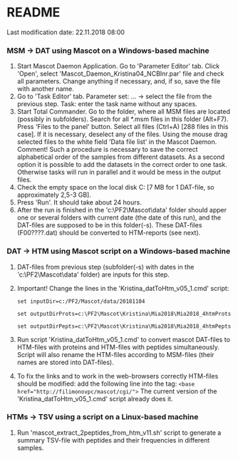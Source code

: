 # README
Last modification date: 22.11.2018 08:00


### MSM -> DAT using Mascot on a Windows-based machine
1. Start Mascot Daemon Application. Go to 'Parameter Editor' tab. Click 'Open', select 'Mascot_Daemon_Kristina04_NCBInr.par' file and check all parameters. Change anything if necessary, and, if so, save the file with another name.
2. Go to 'Task Editor' tab. Parameter set: ... -> select the file from the previous step. Task: enter the task name without any spaces.
3. Start Total Commander. Go to the folder, where all MSM files are located (possibly in subfolders). Search for all *.msm files in this folder (Alt+F7). Press 'Files to the panel' button. Select all files (Ctrl+A) [288 files in this case]. If it is necessary, deselect any of the files. Using the mouse drag selected files to the white field 'Data file list' in the Mascot Daemon. Comment! Such a procedure is necessary to save the correct alphabetical order of the samples from different datasets. As a second option it is possible to add the datasets in the correct order to one task. Otherwise tasks will run in parallel and it would be mess in the output files.
4. Check the empty space on the local disk C: [7 MB for 1 DAT-file, so approximately 2,5-3 GB].
5. Press 'Run'. It should take about 24 hours.
6. After the run is finished in the 'c:\PF2\Mascot\data\' folder should apper one or several folders with current date (the date of this run), and the DAT-files are supposed to be in this folder(-s). These DAT-files (F00????.dat) should be converted to HTM-reports (see next).


### DAT -> HTM using Mascot script on a Windows-based machine
1. DAT-files from previous step (subfolder(-s) with dates in the 'c:\PF2\Mascot\data\' folder) are inputs for this step.
2. Important! Change the lines in the 'Kristina_datToHtm_v05_1.cmd' script:

	`set inputDir=c:/PF2/Mascot/data/20181104`
	
	`set outputDirProts=c:\PF2\Mascot\Kristina\Mia2018\Mia2018_4htmProts`
	
	`set outputDirPepts=c:\PF2\Mascot\Kristina\Mia2018\Mia2018_4htmPepts`
	
3. Run script 'Kristina_datToHtm_v05_1.cmd' to convert mascot DAT-files to HTM-files with proteins and HTM-files with peptides simultaneously. Script will also rename the HTM-files according to MSM-files (their names are stored into DAT-files).
4. To fix the links and to work in the web-browsers correctly HTM-files should be modified: add the following line into the <HEAD> tag:
	`<base href="http://filimonovpc/mascot/cgi/">`
The current version of the 'Kristina_datToHtm_v05_1.cmd' script already does it.


### HTMs -> TSV using a script on a Linux-based machine
1. Run 'mascot_extract_2peptides_from_htm_v11.sh' script to generate a summary TSV-file with peptides and their frequencies in different samples.
